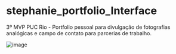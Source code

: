# stephanie_portfolio_Interface
3º MVP PUC Rio - Portfolio pessoal para divulgação de fotografias analógicas e campo de contato para parcerias de trabalho.


![image](https://github.com/user-attachments/assets/1568f8a2-1af2-4087-b283-fff42a7428cc)
